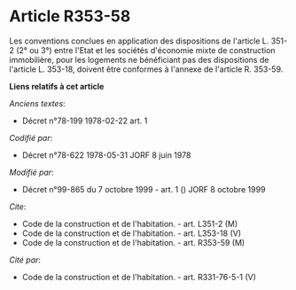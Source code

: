# Article R353-58

Les conventions conclues en application des dispositions de l'article L. 351-2 (2° ou 3°) entre l'Etat et les sociétés
d'économie mixte de construction immobilière, pour les logements ne bénéficiant pas des dispositions de l'article L. 353-18,
doivent être conformes à l'annexe de l'article R. 353-59.

**Liens relatifs à cet article**

_Anciens textes_:

  - Décret n°78-199 1978-02-22 art. 1

_Codifié par_:

  - Décret n°78-622 1978-05-31 JORF 8 juin 1978

_Modifié par_:

  - Décret n°99-865 du 7 octobre 1999 - art. 1 () JORF 8 octobre 1999

_Cite_:

  - Code de la construction et de l'habitation. - art. L351-2 (M)
  - Code de la construction et de l'habitation. - art. L353-18 (V)
  - Code de la construction et de l'habitation. - art. R353-59 (M)

_Cité par_:

  - Code de la construction et de l'habitation. - art. R331-76-5-1 (V)
